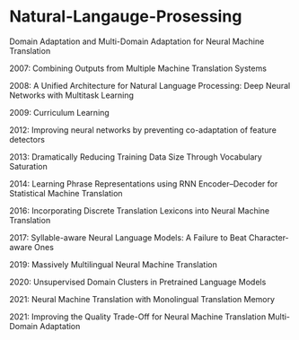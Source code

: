 # Natural-Langauge-Prosessing

Domain Adaptation and Multi-Domain Adaptation for Neural Machine Translation

2007:
Combining Outputs from Multiple Machine Translation Systems

2008:
A Unified Architecture for Natural Language Processing: Deep Neural Networks with Multitask Learning

2009:
Curriculum Learning

2012:
Improving neural networks by preventing co-adaptation of feature detectors

2013:
Dramatically Reducing Training Data Size Through Vocabulary Saturation

2014:
Learning Phrase Representations using RNN Encoder–Decoder for Statistical Machine Translation

2016:
Incorporating Discrete Translation Lexicons into Neural Machine Translation

2017:
Syllable-aware Neural Language Models: A Failure to Beat Character-aware Ones

2019:
Massively Multilingual Neural Machine Translation

2020:
Unsupervised Domain Clusters in Pretrained Language Models

2021:
Neural Machine Translation with Monolingual Translation Memory

2021:
Improving the Quality Trade-Off for
Neural Machine Translation Multi-Domain Adaptation
